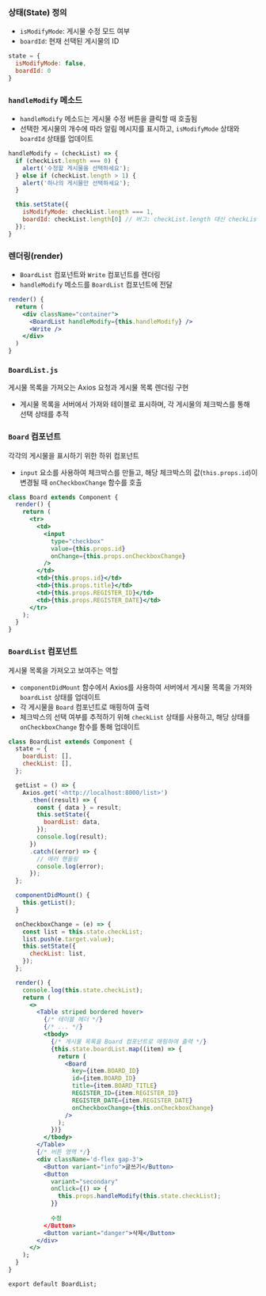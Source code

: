 ### **상태(State) 정의**

- `isModifyMode`: 게시물 수정 모드 여부
- `boardId`: 현재 선택된 게시물의 ID

```jsx
state = {
  isModifyMode: false,
  boardId: 0
}
```

### **`handleModify` 메소드**

- `handleModify` 메소드는 게시물 수정 버튼을 클릭할 때 호출됨
- 선택한 게시물의 개수에 따라 알림 메시지를 표시하고, `isModifyMode` 상태와 `boardId` 상태를 업데이트

```jsx
handleModify = (checkList) => {
  if (checkList.length === 0) {
    alert('수정할 게시물을 선택하세요');
  } else if (checkList.length > 1) {
    alert('하나의 게시물만 선택하세요');
  }

  this.setState({
    isModifyMode: checkList.length === 1,
    boardId: checkList.length[0] // 버그: checkList.length 대신 checkList[0]로 수정
  });
}

```

### 렌더링(render)

- `BoardList` 컴포넌트와 `Write` 컴포넌트를 렌더링
- `handleModify` 메소드를 `BoardList` 컴포넌트에 전달

```jsx
render() {
  return (
    <div className="container">
      <BoardList handleModify={this.handleModify} />
      <Write />
    </div>
  )
}

```


### `BoardList.js`

게시물 목록을 가져오는 Axios 요청과 게시물 목록 렌더링 구현

- 게시물 목록을 서버에서 가져와 테이블로 표시하며, 각 게시물의 체크박스를 통해 선택 상태를 추적

### `Board` 컴포넌트

각각의 게시물을 표시하기 위한 하위 컴포넌트

- `input` 요소를 사용하여 체크박스를 만들고, 해당 체크박스의 값(`this.props.id`)이 변경될 때 `onCheckboxChange` 함수를 호출

```jsx
class Board extends Component {
  render() {
    return (
      <tr>
        <td>
          <input
            type="checkbox"
            value={this.props.id}
            onChange={this.props.onCheckboxChange}
          />
        </td>
        <td>{this.props.id}</td>
        <td>{this.props.title}</td>
        <td>{this.props.REGISTER_ID}</td>
        <td>{this.props.REGISTER_DATE}</td>
      </tr>
    );
  }
}
```

### `BoardList` 컴포넌트

게시물 목록을 가져오고 보여주는 역할

- `componentDidMount` 함수에서 Axios를 사용하여 서버에서 게시물 목록을 가져와 `boardList` 상태를 업데이트
- 각 게시물을 `Board` 컴포넌트로 매핑하여 출력
- 체크박스의 선택 여부를 추적하기 위해 `checkList` 상태를 사용하고, 해당 상태를 `onCheckboxChange` 함수를 통해 업데이트

```jsx
class BoardList extends Component {
  state = {
    boardList: [],
    checkList: [],
  };

  getList = () => {
    Axios.get('<http://localhost:8000/list>')
      .then((result) => {
        const { data } = result;
        this.setState({
          boardList: data,
        });
        console.log(result);
      })
      .catch((error) => {
        // 에러 핸들링
        console.log(error);
      });
  };

  componentDidMount() {
    this.getList();
  }

  onCheckboxChange = (e) => {
    const list = this.state.checkList;
    list.push(e.target.value);
    this.setState({
      checkList: list,
    });
  };

  render() {
    console.log(this.state.checkList);
    return (
      <>
        <Table striped bordered hover>
          {/* 테이블 헤더 */}
          {/* ... */}
          <tbody>
            {/* 게시물 목록을 Board 컴포넌트로 매핑하여 출력 */}
            {this.state.boardList.map((item) => {
              return (
                <Board
                  key={item.BOARD_ID}
                  id={item.BOARD_ID}
                  title={item.BOARD_TITLE}
                  REGISTER_ID={item.REGISTER_ID}
                  REGISTER_DATE={item.REGISTER_DATE}
                  onCheckboxChange={this.onCheckboxChange}
                />
              );
            })}
          </tbody>
        </Table>
        {/* 버튼 영역 */}
        <div className='d-flex gap-3'>
          <Button variant="info">글쓰기</Button>
          <Button
            variant="secondary"
            onClick={() => {
              this.props.handleModify(this.state.checkList);
            }}
          
            수정
          </Button>
          <Button variant="danger">삭제</Button>
        </div>
      </>
    );
  }
}

export default BoardList;
```
